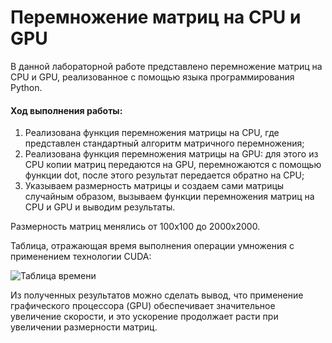 # Перемножение матриц на CPU и GPU
В данной лабораторной работе представлено перемножение матриц на CPU и GPU, реализованное с помощью языка программирования Python.
#### Ход выполнения работы:
1. Реализована функция перемножения матрицы на CPU, где представлен стандартный алгоритм матричного перемножения;
2. Реализована функция перемножения матрицы на GPU: для этого из CPU копии матриц передаются на GPU, перемножаются с помощью функции dot, после этого результат передается обратно на CPU;
3. Указываем размерность матрицы и создаем сами матрицы случайным образом, вызываем функции перемножения матриц на CPU и GPU и выводим результаты.

Размерность матриц менялись от 100x100 до 2000x2000. 

Таблица, отражающая время выполнения операции умножения с применением технологии CUDA:

![Таблица времени](https://github.com/user-attachments/assets/7b872907-ba88-4e68-8597-f34d994aac93)

Из полученных результатов можно сделать вывод, что применение графического процессора (GPU) обеспечивает значительное увеличение скорости, и это ускорение продолжает расти при увеличении размерности матриц.
